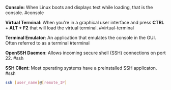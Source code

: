 **Console:** When Linux boots and displays text while loading, that is the console. #console 

**Virtual Terminal**: When you're in a graphical user interface and press **CTRL + ALT + F2**
that will load the virtual terminal. #virtual-terminal 

**Terminal Emulator**: An application that emulates the console in the GUI. Often referred to as a terminal #terminal 

**OpenSSH Daemon**: Allows incoming secure shell (SSH) connections on port 22. #ssh 

**SSH Client**: Most operating systems have a preinstalled SSH applicaton. #ssh 

``` sh
ssh [user_name]@[remote_IP]
```

